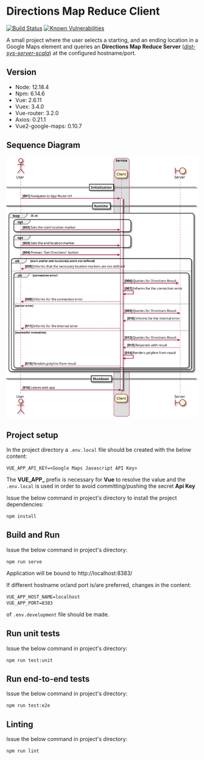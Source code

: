 # Directions Map Reduce Client

[![Build Status](https://travis-ci.com/steve-papadogiannis/dist-sys-client-vue.svg?branch=main)](https://travis-ci.com/steve-papadogiannis/dist-sys-client-vue)
[![Known Vulnerabilities](https://snyk.io/test/github/steve-papadogiannis/dist-sys-client-vue/badge.svg)](https://snyk.io/test/github/steve-papadogiannis/dist-sys-client-vue)

A small project where the user selects a starting, and an ending location in a 
Google Maps element and queries an **Directions Map Reduce Server** 
(_[dist-sys-server-scala](https://github.com/steve-papadogiannis/dist-sys-server-scala)_) at the configured 
hostname/port.

## Version

* Node: 12.18.4
* Npm: 6.14.6
* Vue: 2.6.11
* Vuex: 3.4.0
* Vue-router: 3.2.0
* Axios: 0.21.1
* Vue2-google-maps: 0.10.7

## Sequence Diagram

![Lifecycle Sequnece Diagram](./images/lifecycle.svg)

## Project setup

In the project directory a `.env.local` file should be created with the below content:

```properties
VUE_APP_API_KEY=<Google Maps Javascript API Key>
```

The **VUE_APP_** prefix is necessary for **Vue** to resolve the value and the `.env.local` is 
used in order to avoid committing/pushing the secret **Api Key**

Issue the below command in project's directory to install the project dependencies:

```shell
npm install
```

## Build and Run

Issue the below command in project's directory:

```shell
npm run serve
```

Application will be bound to http://localhost:8383/

If different hostname or/and port is/are preferred, changes in the content:

```properties
VUE_APP_HOST_NAME=localhost
VUE_APP_PORT=8383
```

of `.env.development` file should be made.

## Run unit tests

Issue the below command in project's directory:

```shell
npm run test:unit
```

## Run end-to-end tests

Issue the below command in project's directory:

```shell
npm run test:e2e
```

## Linting

Issue the below command in project's directory:

```shell
npm run lint
```
